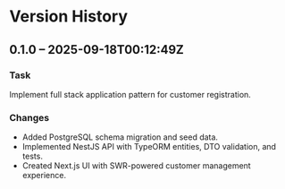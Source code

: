 # Version History

## 0.1.0 – 2025-09-18T00:12:49Z

### Task
Implement full stack application pattern for customer registration.

### Changes
- Added PostgreSQL schema migration and seed data.
- Implemented NestJS API with TypeORM entities, DTO validation, and tests.
- Created Next.js UI with SWR-powered customer management experience.
